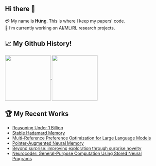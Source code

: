 ## Hi there 👋
💳 My name is **Hưng**. This is where I keep my papers' code.  
🔭 I’m currently working on AI/ML/RL research projects. 

## 📈 My Github History!
<a href="https://github.com/thaihungle/github-readme-stats">
  <img height=150 align="center" src="https://github-readme-stats.vercel.app/api?username=thaihungle&show_icons=true&theme=dracula&hide=prs,issues&hide_rank=true" />
</a>
<a href="https://github.com/thaihungle/top-langs">
  <img height=150 align="center" src="https://github-readme-stats.vercel.app/api/top-langs/?username=thaihungle&theme=dracula&layout=compact" />
</a>

## 🏆 My Recent Works
- [Reasoning Under 1 Billion](https://github.com/thaihungle/Memory-R)
- [Stable Hadamard Memory](https://github.com/thaihungle/SHM)
- [Multi-Reference Preference Optimization for Large Language Models](https://github.com/thaihungle/MRPO)
- [Pointer-Augmented Neural Memory](https://github.com/thaihungle/PANM)
- [Beyond surprise: improving exploration through surprise novelty](https://github.com/thaihungle/SM)
- [Neurocoder: General-Purpose Computation Using Stored Neural Programs](https://github.com/thaihungle/Neurocoder)



<!--
**thaihungle/thaihungle** is a ✨ _special_ ✨ repository because its `README.md` (this file) appears on your GitHub profile.

Here are some ideas to get you started:

- 🔭 I’m currently working on ...
- 🌱 I’m currently learning ...
- 👯 I’m looking to collaborate on ...
- 🤔 I’m looking for help with ...
- 💬 Ask me about ...
- 📫 How to reach me: ...
- 😄 Pronouns: ...
- ⚡ Fun fact: ...
-->



